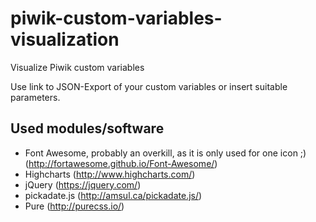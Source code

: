 # piwik-custom-variables-visualization
Visualize Piwik custom variables

Use link to JSON-Export of your custom variables or insert suitable parameters.

## Used modules/software
* Font Awesome, probably an overkill, as it is only used for one icon ;) (http://fortawesome.github.io/Font-Awesome/)
* Highcharts (http://www.highcharts.com/)
* jQuery (https://jquery.com/)
* pickadate.js (http://amsul.ca/pickadate.js/)
* Pure (http://purecss.io/)
